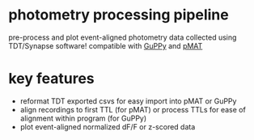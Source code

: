# photometry processing pipeline
pre-process and plot event-aligned photometry data collected using TDT/Synapse software! compatible with [GuPPy](https://github.com/LernerLab/GuPPy) and [pMAT](https://github.com/djamesbarker/pMAT)

# key features
- reformat TDT exported csvs for easy import into pMAT or GuPPy
- align recordings to first TTL (for pMAT) or process TTLs for ease of alignment within program (for GuPPy)
- plot event-aligned normalized dF/F or z-scored data
